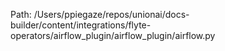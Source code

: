 Path: /Users/ppiegaze/repos/unionai/docs-builder/content/integrations/flyte-operators/airflow_plugin/airflow_plugin/airflow.py